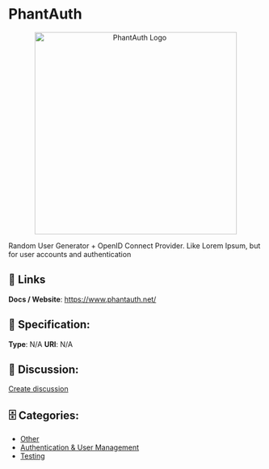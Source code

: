 # PhantAuth
<p align="center">
    <img width="400" src="https://raw.githubusercontent.com/apis-list/apis-list/main/apis/phantauth/logo_256x256.png" alt="PhantAuth Logo"/>
</p>

Random User Generator + OpenID Connect Provider.  Like Lorem Ipsum, but for user accounts and authentication

##  🔗 Links
**Docs / Website**: https://www.phantauth.net/

## 🧬 Specification:
**Type**: N/A
**URI**: N/A

## 💬 Discussion:
[Create discussion](https://github.com/apis-list/apis-list/discussions/new)

## 🗄️ Categories:
- [Other](https://github.com/apis-list/apis-list#other)
- [Authentication & User Management](https://github.com/apis-list/apis-list#authentication--user-management)
- [Testing](https://github.com/apis-list/apis-list#testing)










